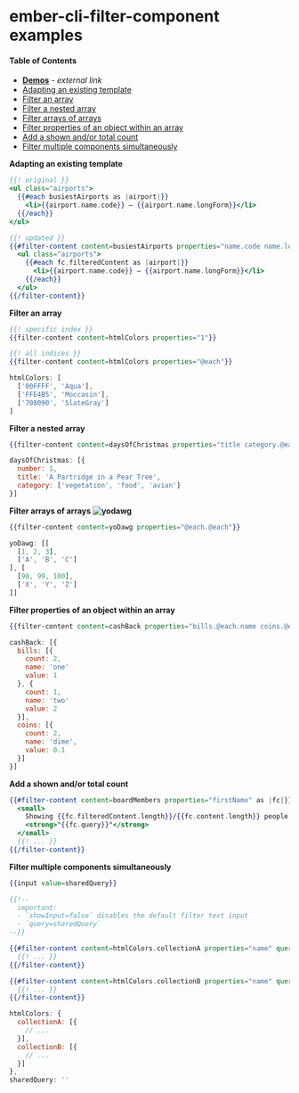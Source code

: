 # ember-cli-filter-component examples

#### Table of Contents
- [**Demos**](http://www.zakmac.com/ember-demos/filter-content-component) _- external link_
- <a href="#user-content-ex1">Adapting an existing template</a>
- <a href="#user-content-ex2">Filter an array</a>
- <a href="#user-content-ex3">Filter a nested array</a>
- <a href="#user-content-ex4">Filter arrays of arrays</a>
- <a href="#user-content-ex5">Filter properties of an object within an array</a>
- <a href="#user-content-ex7">Add a shown and/or total count</a>
- <a href="#user-content-ex8">Filter multiple components simultaneously</a>

**Adapting an existing template**<a name="ex1"></a>
```handlebars
{{! original }}
<ul class="airports">
  {{#each busiestAirports as |airport|}}
    <li>{{airport.name.code}} – {{airport.name.longForm}}</li>
  {{/each}}
</ul>
```

```handlebars
{{! updated }}
{{#filter-content content=busiestAirports properties="name.code name.longForm" as |fc|}}
  <ul class="airports">
    {{#each fc.filteredContent as |airport|}}
      <li>{{airport.name.code}} – {{airport.name.longForm}}</li>
    {{/each}}
  </ul>
{{/filter-content}}
```

**Filter an array**<a name="ex2"></a>
```handlebars
{{! specific index }}
{{filter-content content=htmlColors properties="1"}}
```
```handlebars
{{! all indices }}
{{filter-content content=htmlColors properties="@each"}}
```
```javascript
htmlColors: [
  ['00FFFF', 'Aqua'],
  ['FFE4B5', 'Moccasin'],
  ['708090', 'SlateGray']
]
```

**Filter a nested array**<a name="ex3"></a>
```handlebars
{{filter-content content=daysOfChristmas properties="title category.@each"}}
```
```javascript
daysOfChristmas: [{
  number: 1,
  title: 'A Partridge in a Pear Tree',
  category: ['vegetation', 'food', 'avian']
}]
```

**Filter arrays of arrays ![yodawg](http://i.imgur.com/wkB6nwQ.png)**<a name="ex4"></a>
```handlebars
{{filter-content content=yoDawg properties="@each.@each"}}
```
```javascript
yoDawg: [[
  [1, 2, 3],
  ['A', 'B', 'C']
], [
  [98, 99, 100],
  ['X', 'Y', 'Z']
]]
```

**Filter properties of an object within an array**<a name="ex5"></a>
```handlebars
{{filter-content content=cashBack properties="bills.@each.name coins.@each.name"}}
```
```javascript
cashBack: [{
  bills: [{
    count: 2,
    name: 'one'
    value: 1
  }, {
    count: 1,
    name: 'two'
    value: 2
  }],
  coins: [{
    count: 2,
    name: 'dime',
    value: 0.1
  }]
}]
```

**Add a shown and/or total count**<a name="ex7"></a>
```handlebars
{{#filter-content content=boardMembers properties="firstName" as |fc|}}
  <small>
    Showing {{fc.filteredContent.length}}/{{fc.content.length}} people matching:
    <strong>"{{fc.query}}"</strong>
  </small>
  {{! ... }}
{{/filter-content}}
```

**Filter multiple components simultaneously**<a name="ex8"></a>
```handlebars
{{input value=sharedQuery}}

{{!--
  important:
  - `showInput=false` disables the default filter text input
  - `query=sharedQuery`
--}}

{{#filter-content content=htmlColors.collectionA properties="name" query=sharedQuery showInput=false as |fc|}}
  {{! ... }}
{{/filter-content}}

{{#filter-content content=htmlColors.collectionB properties="name" query=sharedQuery showInput=false as |fc|}}
  {{! ... }}
{{/filter-content}}
```
```javascript
htmlColors: {
  collectionA: [{
    // ...
  }],
  collectionB: [{
    // ...
  }]
},
sharedQuery: ''
```
